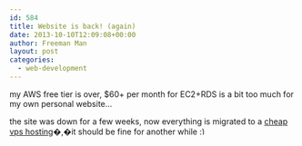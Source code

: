 ```yaml
---
id: 584
title: Website is back! (again)
date: 2013-10-10T12:09:08+00:00
author: Freeman Man
layout: post
categories:
  - web-development
---
```

my AWS free tier is over, $60+ per month for EC2+RDS is a bit too much for my own personal website&#8230;

the site was down for a few weeks, now everything is migrated to a [cheap vps hosting](http://core.weloveservers.net/aff.php?aff=218)�,�it should be fine for another while <img src="http://i1.wp.com/ycfreeman.com/wp-includes/images/smilies/simple-smile.png?w=660" alt=":)" class="wp-smiley" style="height: 1em; max-height: 1em;" data-recalc-dims="1" />
